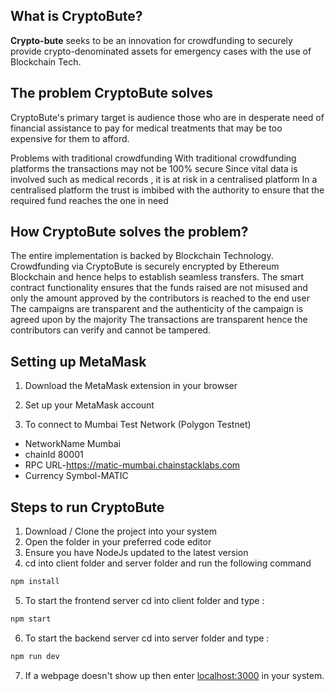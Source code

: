 ## What is CryptoBute?

**Crypto-bute** seeks to be an innovation for crowdfunding to securely provide crypto-denominated assets for emergency cases with the use of Blockchain Tech.

## The problem CryptoBute solves
CryptoBute's primary target is audience those who are in desperate need of financial assistance to pay for medical treatments that may be too expensive for them to afford.

Problems with traditional crowdfunding
With traditional crowdfunding platforms the transactions may not be 100% secure
Since vital data is involved such as medical records , it is at risk in a centralised platform
In a centralised platform the trust is imbibed with the authority to ensure that the required fund reaches the one in need

## How CryptoBute solves the problem?
The entire implementation is backed by Blockchain Technology. Crowdfunding via CryptoBute is securely encrypted by Ethereum Blockchain and hence helps to establish seamless transfers.
The smart contract functionality ensures that the funds raised are not misused and only the amount approved by the contributors is reached to the end user
The campaigns are transparent and the authenticity of the campaign is agreed upon by the majority
The transactions are transparent hence the contributors can verify and cannot be tampered.

## Setting up MetaMask
1. Download the MetaMask extension in your browser

2. Set up your MetaMask account

3. To connect to Mumbai Test Network (Polygon Testnet)

 * NetworkName	Mumbai
 * chainId	80001
 * RPC URL-https://matic-mumbai.chainstacklabs.com
 * Currency Symbol-MATIC
  
## Steps to run CryptoBute

1. Download / Clone the project into your system
2. Open the folder in your preferred code editor
3. Ensure you have NodeJs updated to the latest version
4. cd into client folder and server folder and run the following command

```bash
npm install 
```

5. To start the frontend server cd into client folder and type :

```bash
npm start
```
6. To start the backend server cd into server folder and type :

  ```bash
npm run dev
```

7. If a webpage doesn't show up then enter [localhost:3000](http://localhost:3000) in your system.


